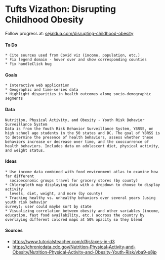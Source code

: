 # Tufts Vizathon: Disrupting Childhood Obesity

Follow progress at: [sejaldua.com/disrupting-childhood-obesity](http://sejaldua.com/disrupting-childhood-obesity/)

#### To Do
    * Cite sources used from Covid viz (income, population, etc.)
    * Fix legend domain - hover over and show corresponding counties
    * Fix handleClick bug

#### Goals
    * Interactive web application
    * Geographic and time-series data
    * Highlight disparities in health outcomes along socio-demographic segments

#### Data
```
Nutrition, Physical Activity, and Obesity - Youth Risk Behavior Surveillance System 
Data is from the Youth Risk Behavior Surveillance System, YBRSS, on high school age students in the 50 states and DC. The goal of YBRSS is to determine the presence of health behaviors, assess whether these behaviors increase or decrease over time, and the cooccurrence of health behaviors. Includes data on adolescent diet, physical activity, and weight status.
```


#### Ideas 
    * Use income data combined with food environment atlas to examine how far different 
      socioeconomic groups travel for grocery stores (by county)
    * Chloropleth map displaying data with a dropdown to choose to display activity 
      levels, diet, weight, and more (by county)
    * Tracking healthy vs. unhealthy behaviors over several years (using youth risk behavior 
    survey); user could maybe sort by state
    * Visualizing correlation between obesity and other variables (income, education, fast food availability, etc.) accross the country by overlaying different colored maps at 50% opacity so they blend
   
#### Sources
   * https://www.tutorialsteacher.com/d3js/axes-in-d3
   * https://chronicdata.cdc.gov/Nutrition-Physical-Activity-and-Obesity/Nutrition-Physical-Activity-and-Obesity-Youth-Risk/vba9-s8jp
  